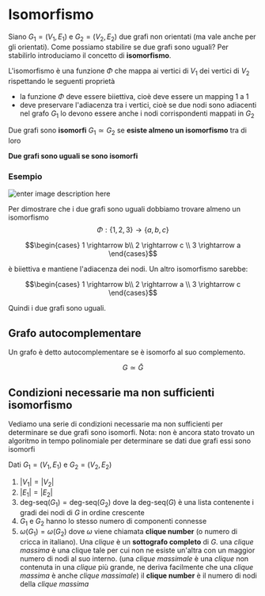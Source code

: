 ﻿# Isomorfismo

Siano $G_1 = (V_1, E_1)$ e $G_2=(V_2, E_2)$ due grafi non orientati (ma vale anche per gli orientati).
Come possiamo stabilire se due grafi sono uguali?
Per stabilirlo introduciamo il concetto di **isomorfismo**.

L'isomorfismo è una funzione $\Phi$ che mappa ai vertici di $V_1$ dei vertici di $V_2$ rispettando le seguenti proprietà
- la funzione $\Phi$ deve essere biiettiva, cioè deve essere un mapping 1 a 1
- deve preservare l'adiacenza tra i vertici, cioè se due nodi sono adiacenti nel grafo $G_1$ lo devono essere anche i nodi corrispondenti mappati in $G_2$

Due grafi sono **isomorfi** $G_1 \simeq G_2$ se **esiste almeno un isomorfismo** tra di loro

**Due grafi sono uguali se sono isomorfi**


### Esempio

![enter image description here](https://i.ibb.co/zNty1xH/image.png)

Per dimostrare che i due grafi sono uguali dobbiamo trovare almeno un isomorfismo
$$\Phi : \{1,2,3\} \rightarrow \{a, b, c\}$$

$$\begin{cases}
1 \rightarrow b\\
2 \rightarrow c \\
3 \rightarrow a
\end{cases}$$

è  biiettiva e mantiene l'adiacenza dei nodi. 
Un altro isomorfismo sarebbe:

$$\begin{cases}
1 \rightarrow b\\
2 \rightarrow a \\
3 \rightarrow c
\end{cases}$$

Quindi i due grafi sono uguali.

## Grafo autocomplementare

Un grafo è detto autocomplementare se è isomorfo al suo complemento.

$$G \simeq \bar G$$

## Condizioni necessarie ma non sufficienti isomorfismo

Vediamo una serie di condizioni necessarie ma non sufficienti per determinare se due grafi sono isomorfi.
Nota: non è ancora stato trovato un algoritmo in tempo polinomiale per determinare se dati due grafi essi sono isomorfi

Dati $G_1 = (V_1, E_1)$ e $G_2 = (V_2, E_2)$
1. $|V_1| = |V_2|$
2. $|E_1| = |E_2|$
3. $\text{deg-seq}(G_1) = \text{deg-seq}(G_2)$
	dove la $\text{deg-seq}(G)$ è una lista contenente i gradi dei nodi di $G$ in ordine crescente
4. $G_1$ e $G_2$ hanno lo stesso numero di componenti connesse
5. $\omega(G_1) = \omega(G_2)$
	dove $\omega$ viene chiamata **clique number** (o numero di cricca in italiano).
	Una *clique* è un **sottografo completo** di $G$.
	una *clique massima* è una clique tale per cui non ne esiste un'altra con un maggior numero di nodi al suo interno.
	(una *clique massimale*  è una *clique* non contenuta in una *clique* più grande, ne deriva facilmente che una *clique massima* è anche *clique massimale*)
	il **clique number** è il numero di nodi della *clique massima*
	



